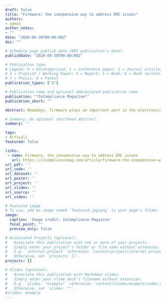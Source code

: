 ```yaml
---
draft: false
title: "Firmware: the inexpensive way to address EMC issues"
authors:
- admin
author_notes:
- ""
date: "2020-09-30T00:00:00Z"
doi: ""

# Schedule page publish date (NOT publication's date).
publishDate: "2020-09-30T00:00:00Z"

# Publication type.
# Legend: 0 = Uncategorized; 1 = Conference paper; 2 = Journal article;
# 3 = Preprint / Working Paper; 4 = Report; 5 = Book; 6 = Book section;
# 7 = Thesis; 8 = Patent
publication_types: ["2"]

# Publication name and optional abbreviated publication name.
publication: "*InCompliance Magazine*"
publication_short: ""

abstract: Nowadays, firmware plays an important part in the electronics design, so that it is so deeply involved in the processes and hardware resourses. It is proved that firmware has a great impact over EMC measurements results. In this article I explain why, with the help of some case studies collected during all these years of activity in the EMC test and measurements.

# Summary. An optional shortened abstract.
summary: ''

tags:
- Articoli
featured: false

links:
 - name: Firmware, the inexpensive way to address EMC issues
   url: https://incompliancemag.com/article/firmware-the-inexpensive-way-to-address-emc-issues/
url_pdf: ''
url_code: ''
url_dataset: ''
url_poster: ''
url_project: ''
url_slides: ''
url_source: ''
url_video: ''

# Featured image
# To use, add an image named `featured.jpg/png` to your page's folder. 
image:
  caption: 'Image credit: InCompliance Magazine'
  focal_point: ""
  preview_only: false

# Associated Projects (optional).
#   Associate this publication with one or more of your projects.
#   Simply enter your project's folder or file name without extension.
#   E.g. `internal-project` references `content/project/internal-project/index.md`.
#   Otherwise, set `projects: []`.
projects: []

# Slides (optional).
#   Associate this publication with Markdown slides.
#   Simply enter your slide deck's filename without extension.
#   E.g. `slides: "example"` references `content/slides/example/index.md`.
#   Otherwise, set `slides: ""`.
#slides: example
---
```


